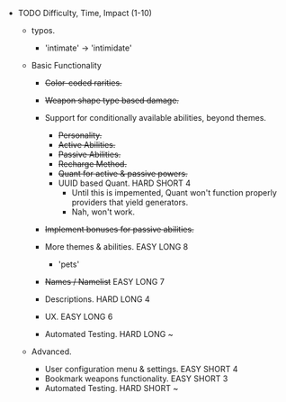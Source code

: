 - TODO                                                  Difficulty, Time, Impact (1-10)
    - typos.
        - 'intimate' -> 'intimidate'

    - Basic Functionality
        - ~~Color-coded rarities.~~
        - ~~Weapon shape type based damage.~~
        - Support for conditionally available abilities, beyond themes.
            - ~~Personality.~~
            - ~~Active Abilities.~~
            - ~~Passive Abilities.~~
            - ~~Recharge Method.~~
            - ~~Quant for active & passive powers.~~
            - UUID based Quant.                         HARD SHORT  4
                - Until this is impemented, Quant won't function properly providers that yield generators.
                - Nah, won't work.

        - ~~Implement bonuses for passive abilities.~~

        - More themes & abilities.                      EASY LONG   8
            - 'pets'
        
        - ~~Names / Namelist~~                          EASY LONG   7
        - Descriptions.                                 HARD LONG   4
        - UX.                                           EASY LONG   6
        - Automated Testing.                            HARD LONG   ~
    - Advanced.
        - User configuration menu & settings.           EASY SHORT  4
        - Bookmark weapons functionality.               EASY SHORT  3
        - Automated Testing.                            HARD SHORT  ~